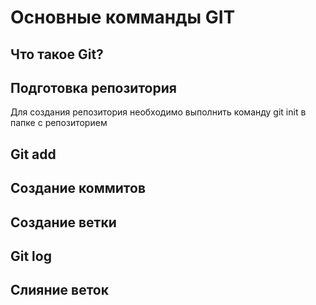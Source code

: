 # Основные комманды GIT

## Что такое Git?

## Подготовка репозитория
Для создания репозитория необходимо выполнить команду git init в папке с репозиторием

## Git add

## Создание коммитов

## Создание ветки

## Git log

## Слияние веток
